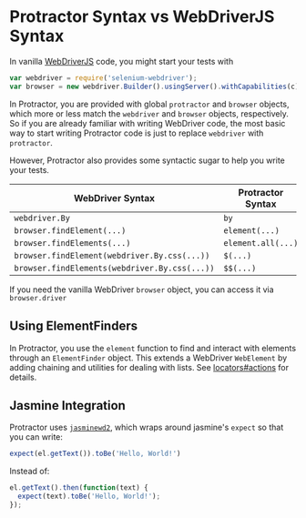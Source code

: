 Protractor Syntax vs WebDriverJS Syntax
=======================================

In vanilla [WebDriverJS](https://code.google.com/p/selenium/wiki/WebDriverJs)
code, you might start your tests with 
```js
var webdriver = require('selenium-webdriver');
var browser = new webdriver.Builder().usingServer().withCapabilities(c).build();
```
In Protractor, you are provided with global `protractor` and `browser` objects,
which more or less match the `webdriver` and `browser` objects, respectively.
So if you are already familiar with writing WebDriver code, the most basic way
to start writing Protractor code is just to replace `webdriver` with
`protractor`.

However, Protractor also provides some syntactic sugar to help you write your
tests.


| WebDriver Syntax                              | Protractor Syntax            |
|-----------------------------------------------|------------------------------|
| `webdriver.By`                                | `by`                         |
| `browser.findElement(...)`                    | `element(...)`               |
| `browser.findElements(...)`                   | `element.all(...)`           |
| `browser.findElement(webdriver.By.css(...))`  | `$(...)`                     |
| `browser.findElements(webdriver.By.css(...))` | `$$(...)`                    |

If you need the vanilla WebDriver `browser` object, you can access it via
`browser.driver`

Using ElementFinders
--------------------

In Protractor, you use the `element` function to find and interact with elements
through an `ElementFinder` object. This extends a WebDriver `WebElement` by
adding chaining and utilities for dealing with lists. See
[locators#actions](/docs/locators.md#actions) for details.

Jasmine Integration
-------------------

Protractor uses [`jasminewd2`](https://github.com/angular/jasminewd), which
wraps around jasmine's `expect` so that you can write:
```js
expect(el.getText()).toBe('Hello, World!')
```
Instead of:
```js
el.getText().then(function(text) {
  expect(text).toBe('Hello, World!');
});
```
